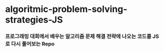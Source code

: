 # algoritmic-problem-solving-strategies-JS
### 프로그래밍 대회에서 배우는 알고리즘 문제 해결 전략에 나오는 코드를 JS로 다시 풀어보는 Repo
